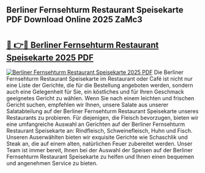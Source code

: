 ## Berliner Fernsehturm Restaurant Speisekarte PDF Download Online 2025 ZaMc3

# <h2><a href="http://gc7pmsv.nevu.top/?p=Berliner+Fernsehturm+Restaurant+Speisekarte">🔗 👉🔴 Berliner Fernsehturm Restaurant Speisekarte 2025 PDF</a></h2>

[![Berliner Fernsehturm Restaurant Speisekarte 2025 PDF](https://i.imgur.com/dBaPXMq.png)](http://gc7pmsv.nevu.top/?p=Berliner+Fernsehturm+Restaurant+Speisekarte)
Die Berliner Fernsehturm Restaurant Speisekarte im Restaurant oder Café ist nicht nur eine Liste der Gerichte, die für die Bestellung angeboten werden, sondern auch eine Gelegenheit für Sie, ein köstliches und für Ihren Geschmack geeignetes Gericht zu wählen. Wenn Sie nach einem leichten und frischen Gericht suchen, empfehlen wir Ihnen, unsere Salate aus unserer Salatabteilung auf der Berliner Fernsehturm Restaurant Speisekarte unseres Restaurants zu probieren. Für diejenigen, die Fleisch bevorzugen, bieten wir eine umfangreiche Auswahl an Gerichten auf der Berliner Fernsehturm Restaurant Speisekarte an: Rindfleisch, Schweinefleisch, Huhn und Fisch. Unseren Auserwählten bieten wir exquisite Gerichte wie Schaschlik und Steak an, die auf einem alten, natürlichen Feuer zubereitet werden. Unser Team ist immer bereit, Ihnen bei der Auswahl der Speisen auf der Berliner Fernsehturm Restaurant Speisekarte zu helfen und Ihnen einen bequemen und angenehmen Service zu bieten.
